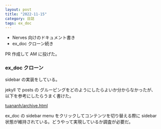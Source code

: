 ```yaml
---
layout: post
title: "2022-11-15"
category: 日誌
tags: ex_doc
---
```


- Nerves 向けのドキュメント書き
- ex_doc クローン続き

PR 作成して AM に投げた。

### ex_doc クローン

sidebar の実装をしている。

jekyll で posts の グルーピングをどのようにしたらよいか分からなかったが、 以下を参考にしたらうまく書けた。

[tuananh/archive.html](https://gist.github.com/tuananh/7432553)

ex_doc の sidebar menu をクリックしてコンテンツを切り替える際に sidebar 状態が維持されている。どうやって実現しているか調査が必要だ。
